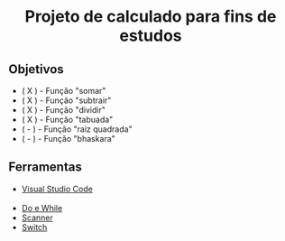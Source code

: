 <h1 align="center">Projeto de calculado para fins de estudos</h1>

<h2>Objetivos</h2>
<ul>
  <li>( X ) - Função "somar"</li>
  <li>( X ) - Função "subtrair"</li>
  <li>( X ) - Função "dividir"</li>
  <li>( X ) - Função "tabuada"</li>
  <li>( - ) - Função "raiz quadrada"</li>
  <li>( - ) - Função "bhaskara"</li>
</ul>

##

<h2>Ferramentas</h2>

<ul>
  <li><a href="https://code.visualstudio.com">Visual Studio Code</a></li><br>

  <li><a href="https://www.w3schools.com/java/java_while_loop_do.asp">Do e While</a></li>
  <li><a href="https://www.w3schools.com/java/java_user_input.asp">Scanner</a></li>
  <li><a href="https://www.w3schools.com/java/java_switch.asp">Switch</a></li>
</ul>
